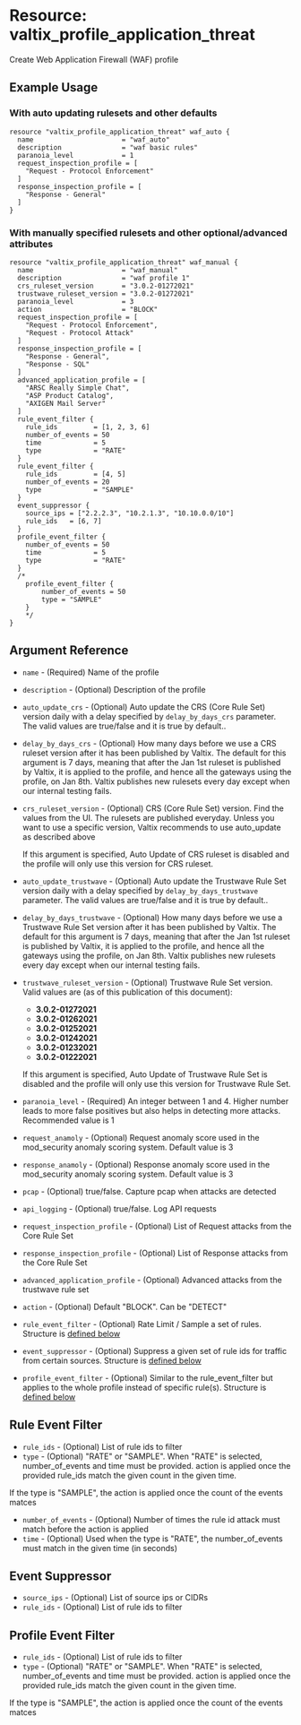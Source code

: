 # Resource: valtix_profile_application_threat

Create Web Application Firewall (WAF) profile

## Example Usage

### With auto updating rulesets and other defaults

```hcl
resource "valtix_profile_application_threat" waf_auto {
  name                      = "waf_auto"
  description               = "waf basic rules"
  paranoia_level            = 1
  request_inspection_profile = [
    "Request - Protocol Enforcement"
  ]
  response_inspection_profile = [
    "Response - General"
  ]
}
```

### With manually specified rulesets and other optional/advanced attributes

```hcl
resource "valtix_profile_application_threat" waf_manual {
  name                      = "waf_manual"
  description               = "waf profile 1"
  crs_ruleset_version       = "3.0.2-01272021"
  trustwave_ruleset_version = "3.0.2-01272021"
  paranoia_level            = 3
  action                    = "BLOCK"
  request_inspection_profile = [
    "Request - Protocol Enforcement",
    "Request - Protocol Attack"
  ]
  response_inspection_profile = [
    "Response - General",
    "Response - SQL"
  ]
  advanced_application_profile = [
    "ARSC Really Simple Chat",
    "ASP Product Catalog",
    "AXIGEN Mail Server"
  ]
  rule_event_filter {
    rule_ids         = [1, 2, 3, 6]
    number_of_events = 50
    time             = 5
    type             = "RATE"
  }
  rule_event_filter {
    rule_ids         = [4, 5]
    number_of_events = 20
    type             = "SAMPLE"
  }
  event_suppressor {
    source_ips = ["2.2.2.3", "10.2.1.3", "10.10.0.0/10"]
    rule_ids   = [6, 7]
  }
  profile_event_filter {
    number_of_events = 50
    time             = 5
    type             = "RATE"
  }
  /*
    profile_event_filter {
        number_of_events = 50
        type = "SAMPLE"
    }
    */
}
```

## Argument Reference

* `name` - (Required) Name of the profile
* `description` - (Optional) Description of the profile
* `auto_update_crs` - (Optional) Auto update the CRS (Core Rule Set) version daily with a delay specified by `delay_by_days_crs` parameter. The valid values are true/false and it is true by default..
* `delay_by_days_crs` - (Optional) How many days before we use a CRS ruleset version after it has been published by Valtix. The default for this argument is 7 days, meaning that after the Jan 1st ruleset is published by Valtix, it is applied to the profile, and hence all the gateways using the profile, on Jan 8th. Valtix publishes new rulesets every day except when our internal testing fails.
* `crs_ruleset_version` - (Optional) CRS (Core Rule Set) version. Find the values from the UI. The rulesets are published everyday. Unless you want to use a specific version, Valtix recommends to use auto_update as described above

  If this argument is specified, Auto Update of CRS ruleset is disabled and the profile will only use this version for CRS ruleset.
* `auto_update_trustwave` - (Optional) Auto update the Trustwave Rule Set version daily with a delay specified by `delay_by_days_trustwave` parameter. The valid values are true/false and it is true by default..
* `delay_by_days_trustwave` - (Optional) How many days before we use a Trustwave Rule Set version after it has been published by Valtix. The default for this argument is 7 days, meaning that after the Jan 1st ruleset is published by Valtix, it is applied to the profile, and hence all the gateways using the profile, on Jan 8th. Valtix publishes new rulesets every day except when our internal testing fails.
* `trustwave_ruleset_version` - (Optional) Trustwave Rule Set version. Valid values are (as of this publication of this document):
    * **3.0.2-01272021**
    * **3.0.2-01262021**
    * **3.0.2-01252021**
    * **3.0.2-01242021**
    * **3.0.2-01232021**
    * **3.0.2-01222021**

  If this argument is specified, Auto Update of Trustwave Rule Set is disabled and the profile will only use this version for Trustwave Rule Set.
* `paranoia_level` - (Required) An integer between 1 and 4. Higher number leads to more false positives but also helps in detecting more attacks. Recommended value is 1
* `request_anamoly` - (Optional) Request anomaly score used in the mod_security anomaly scoring system. Default value is 3
* `response_anamoly` - (Optional) Response anomaly score used in the mod_security anomaly scoring system. Default value is 3
* `pcap` - (Optional) true/false. Capture pcap when attacks are detected
* `api_logging` - (Optional) true/false. Log API requests
* `request_inspection_profile` - (Optional) List of Request attacks from the Core Rule Set
* `response_inspection_profile` - (Optional) List of Response attacks from the Core Rule Set
* `advanced_application_profile` - (Optional) Advanced attacks from the trustwave rule set
* `action` - (Optional) Default "BLOCK". Can be "DETECT"
* `rule_event_filter` - (Optional) Rate Limit / Sample a set of rules. Structure is [defined below](#rule-event-filter)
* `event_suppressor` - (Optional) Suppress a given set of rule ids for traffic from certain sources. Structure is [defined below](#event-suppressor)
* `profile_event_filter` - (Optional) Similar to the rule_event_filter but applies to the whole profile instead of specific rule(s). Structure is [defined below](#profile-event-filter)

## Rule Event Filter

* `rule_ids` - (Optional) List of rule ids to filter
* `type` - (Optional) "RATE" or "SAMPLE". When "RATE" is selected, number_of_events and time must be provided. action is applied once the provided rule_ids match the given count in the given time.

If the type is "SAMPLE", the action is applied once the count of the events matces

* `number_of_events` - (Optional) Number of times the rule id attack must match before the action is applied
* `time` - (Optional) Used when the type is "RATE", the number_of_events must match in the given time (in seconds)

## Event Suppressor

* `source_ips` - (Optional) List of source ips or CIDRs
* `rule_ids` - (Optional) List of rule ids to filter

## Profile Event Filter

* `rule_ids` - (Optional) List of rule ids to filter
* `type` - (Optional) "RATE" or "SAMPLE". When "RATE" is selected, number_of_events and time must be provided. action is applied once the provided rule_ids match the given count in the given time.

If the type is "SAMPLE", the action is applied once the count of the events matces
